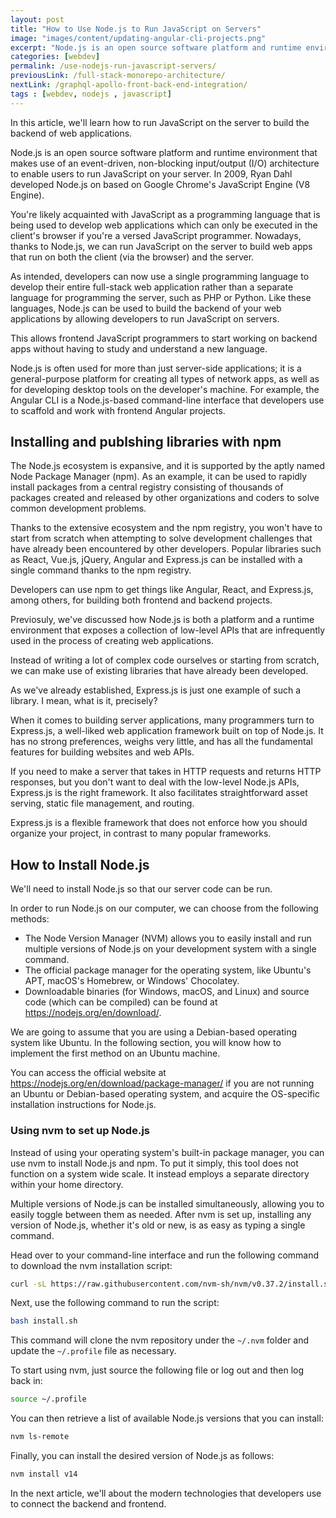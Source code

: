 ```yaml
---
layout: post
title: "How to Use Node.js to Run JavaScript on Servers"
image: "images/content/updating-angular-cli-projects.png"
excerpt: "Node.js is an open source software platform and runtime environment that makes use of an event-driven, non-blocking input/output (I/O) architecture to enable users to run JavaScript on your server. In 2009, Ryan Dahl developed Node.js on based on Google Chrome's JavaScript Engine (V8 Engine)." 
categories: [webdev]
permalink: /use-nodejs-run-javascript-servers/
previousLink: /full-stack-monorepo-architecture/
nextLink: /graphql-apollo-front-back-end-integration/
tags : [webdev, nodejs , javascript] 
---
```

In this article, we'll learn how to run JavaScript on the server to build the backend of web applications.

Node.js is an open source software platform and runtime environment that makes use of an event-driven, non-blocking input/output (I/O) architecture to enable users to run JavaScript on your server. In 2009, Ryan Dahl developed Node.js on based on Google Chrome's JavaScript Engine (V8 Engine). 

You're likely acquainted with JavaScript as a programming language that is being used to develop web applications which can only be executed in the client's browser if you're a versed JavaScript programmer. Nowadays, thanks to Node.js, we can run JavaScript on the server to build web apps that run on both the client (via the browser) and the server. 

As intended, developers can now use a single programming language to develop their entire full-stack web application rather than a separate language for programming the server, such as PHP or Python. Like these languages, Node.js can be used to build the backend of your web applications by allowing developers to run JavaScript on servers. 

This allows frontend JavaScript programmers to start working on backend apps without having to study and understand a new language. 

Node.js is often used for more than just server-side applications; it is a general-purpose platform for creating all types of network apps, as well as for developing desktop tools on the developer's machine. For example, the Angular CLI is a Node.js-based command-line interface that developers use to scaffold and work with frontend Angular projects. 

## Installing and publshing libraries with npm
 
The Node.js ecosystem is expansive, and it is supported by the aptly named Node Package Manager (npm). As an example, it can be used to rapidly install packages from a central registry consisting of thousands of packages created and released by other organizations and coders to solve common development problems.

Thanks to the extensive ecosystem and the npm registry, you won't have to start from scratch when attempting to solve development challenges that have already been encountered by other developers. Popular libraries such as React, Vue.js, jQuery, Angular and Express.js can be installed with a single command thanks to the npm registry.

Developers can use npm to get things like Angular, React, and Express.js, among others, for building both frontend and backend projects.

Previosuly, we've discussed how Node.js is both a platform and a runtime environment that exposes a collection of low-level APIs that are infrequently used in the process of creating web applications. 

Instead of writing a lot of complex code ourselves or starting from scratch, we can make use of existing libraries that have already been developed. 

As we've already established, Express.js is just one example of such a library. I mean, what is it, precisely?

When it comes to building server applications, many programmers turn to Express.js, a well-liked web application framework built on top of Node.js. It has no strong preferences, weighs very little, and has all the fundamental features for building websites and web APIs.

If you need to make a server that takes in HTTP requests and returns HTTP responses, but you don't want to deal with the low-level Node.js APIs, Express.js is the right framework. It also facilitates straightforward asset serving, static file management, and routing.

Express.js is a flexible framework that does not enforce how you should organize your project, in contrast to many popular frameworks.

## How to Install Node.js

We'll need to install Node.js so that our server code can be run.

In order to run Node.js on our computer, we can choose from the following methods:

- The Node Version Manager (NVM) allows you to easily install and run multiple versions of Node.js on your development system with a single command.
- The official package manager for the operating system, like Ubuntu's APT, macOS's Homebrew, or Windows' Chocolatey.
- Downloadable binaries (for Windows, macOS, and Linux) and source code (which can be compiled) can be found at https://nodejs.org/en/download/.

We are going to assume that you are using a Debian-based operating system like Ubuntu. In the following section, you will know how to implement the first method on an Ubuntu machine.

You can access the official website at https://nodejs.org/en/download/package-manager/ if you are not running an Ubuntu or Debian-based operating system, and acquire the OS-specific installation instructions for Node.js.

### Using nvm to set up Node.js

Instead of using your operating system's built-in package manager, you can use nvm to install Node.js and npm. To put it simply, this tool does not function on a system wide scale. It instead employs a separate directory within your home directory.

Multiple versions of Node.js can be installed simultaneously, allowing you to easily toggle between them as needed. After nvm is set up, installing any version of Node.js, whether it's old or new, is as easy as typing a single command.

Head over to your command-line interface and run the following command to download the nvm installation script: 

```bash
curl -sL https://raw.githubusercontent.com/nvm-sh/nvm/v0.37.2/install.sh  
```

Next, use the following command to run the script: 

```bash
bash install.sh 
```

This command will clone the nvm repository under the `~/.nvm` folder and update the `~/.profile` file as necessary. 

To start using nvm, just source the following file or log out and then log back in: 

```bash
source ~/.profile 
```

You can then retrieve a list of available Node.js versions that you can install: 

```bash
nvm ls-remote 
```

Finally, you can install the desired version of Node.js as follows:

```bash
nvm install v14 
```

In the next article, we'll about the modern technologies that developers use to connect the backend and frontend.
